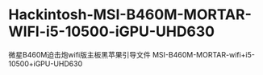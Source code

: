 # Hackintosh-MSI-B460M-MORTAR-WIFI-i5-10500-iGPU-UHD630
微星B460M迫击炮wifi版主板黑苹果引导文件 MSI-B460M-MORTAR-wifi+i5-10500+iGPU-UHD630
